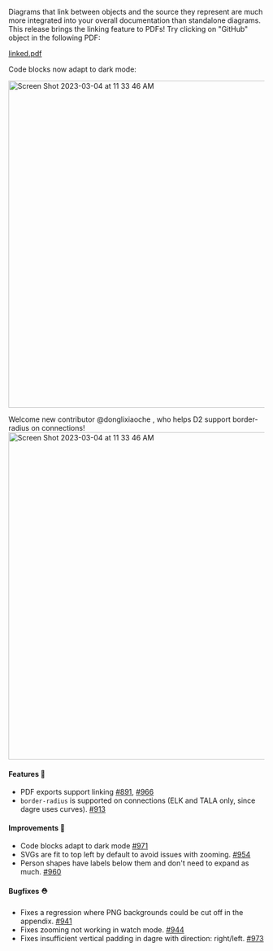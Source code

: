Diagrams that link between objects and the source they represent are much more integrated into your overall documentation than standalone diagrams. This release brings the linking feature to PDFs! Try clicking on "GitHub" object in the following PDF: 

[linked.pdf](https://github.com/terrastruct/d2/files/10889489/scratch.pdf)

Code blocks now adapt to dark mode:

<img width="643" alt="Screen Shot 2023-03-04 at 11 33 46 AM" src="https://user-images.githubusercontent.com/3120367/222925564-a5068bfa-e2d8-4358-b95a-cf48c41314f3.png">

Welcome new contributor @donglixiaoche , who helps D2 support border-radius on connections!
<img width="643" alt="Screen Shot 2023-03-04 at 11 33 46 AM" src="https://user-images.githubusercontent.com/3120367/222925369-ded99063-55c8-4330-92e7-0fd3f22a03eb.png">


#### Features 🚀

- PDF exports support linking [#891](https://github.com/terrastruct/d2/issues/891), [#966](https://github.com/terrastruct/d2/pull/966)
- `border-radius` is supported on connections (ELK and TALA only, since dagre uses curves). [#913](https://github.com/terrastruct/d2/pull/913)

#### Improvements 🧹

- Code blocks adapt to dark mode [#971](https://github.com/terrastruct/d2/pull/971)
- SVGs are fit to top left by default to avoid issues with zooming. [#954](https://github.com/terrastruct/d2/pull/954)
- Person shapes have labels below them and don't need to expand as much. [#960](https://github.com/terrastruct/d2/pull/960)

#### Bugfixes ⛑️

- Fixes a regression where PNG backgrounds could be cut off in the appendix. [#941](https://github.com/terrastruct/d2/pull/941)
- Fixes zooming not working in watch mode. [#944](https://github.com/terrastruct/d2/pull/944)
- Fixes insufficient vertical padding in dagre with direction: right/left. [#973](https://github.com/terrastruct/d2/pull/973)
